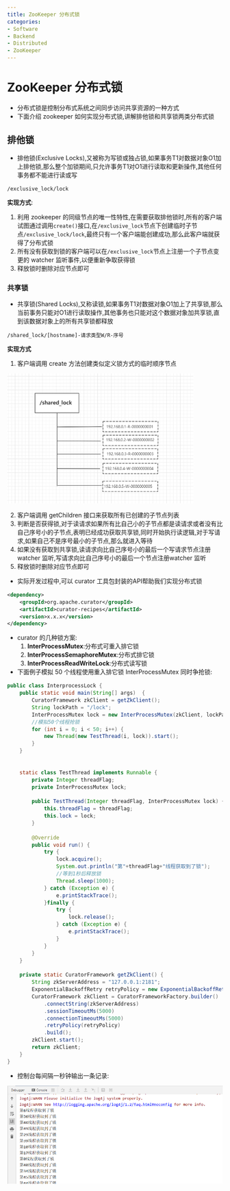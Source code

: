 ```yaml
---
title: ZooKeeper 分布式锁
categories:
- Software
- Backend
- Distributed
- ZooKeeper
---
```

# ZooKeeper 分布式锁

- 分布式锁是控制分布式系统之间同步访问共享资源的一种方式
- 下面介绍 zookeeper 如何实现分布式锁,讲解排他锁和共享锁两类分布式锁

## 排他锁

- 排他锁(Exclusive Locks),又被称为写锁或独占锁,如果事务T1对数据对象O1加上排他锁,那么整个加锁期间,只允许事务T1对O1进行读取和更新操作,其他任何事务都不能进行读或写

```
/exclusive_lock/lock
```

**实现方式**:

1. 利用 zookeeper 的同级节点的唯一性特性,在需要获取排他锁时,所有的客户端试图通过调用`create()`接口,在`/exclusive_lock`节点下创建临时子节点`/exclusive_lock/lock`,最终只有一个客户端能创建成功,那么此客户端就获得了分布式锁
2. 所有没有获取到锁的客户端可以在`/exclusive_lock`节点上注册一个子节点变更的 watcher 监听事件,以便重新争取获得锁
3. 释放锁时删除对应节点即可

### 共享锁

- 共享锁(Shared Locks),又称读锁,如果事务T1对数据对象O1加上了共享锁,那么当前事务只能对O1进行读取操作,其他事务也只能对这个数据对象加共享锁,直到该数据对象上的所有共享锁都释放

```
/shared_lock/[hostname]-请求类型W/R-序号
```

**实现方式**

1. 客户端调用 create 方法创建类似定义锁方式的临时顺序节点

<img src="https://raw.githubusercontent.com/LuShan123888/Files/main/Pictures/20210615112709.png" alt="img" style="zoom:67%;" />

2. 客户端调用 getChildren 接口来获取所有已创建的子节点列表
3. 判断是否获得锁,对于读请求如果所有比自己小的子节点都是读请求或者没有比自己序号小的子节点,表明已经成功获取共享锁,同时开始执行读逻辑,对于写请求,如果自己不是序号最小的子节点,那么就进入等待
4. 如果没有获取到共享锁,读请求向比自己序号小的最后一个写请求节点注册 watcher 监听,写请求向比自己序号小的最后一个节点注册watcher 监听
5. 释放锁时删除对应节点即可

- 实际开发过程中,可以 curator 工具包封装的API帮助我们实现分布式锁

```xml
<dependency>
    <groupId>org.apache.curator</groupId>
    <artifactId>curator-recipes</artifactId>
    <version>x.x.x</version>
</dependency>
```

- curator 的几种锁方案:
    1. **InterProcessMutex**:分布式可重入排它锁
    2. **InterProcessSemaphoreMutex**:分布式排它锁
    3. **InterProcessReadWriteLock**:分布式读写锁
- 下面例子模拟 50 个线程使用重入排它锁 InterProcessMutex 同时争抢锁:

```java
public class InterprocessLock {
    public static void main(String[] args)  {
        CuratorFramework zkClient = getZkClient();
        String lockPath = "/lock";
        InterProcessMutex lock = new InterProcessMutex(zkClient, lockPath);
        //模拟50个线程抢锁
        for (int i = 0; i < 50; i++) {
            new Thread(new TestThread(i, lock)).start();
        }
    }


    static class TestThread implements Runnable {
        private Integer threadFlag;
        private InterProcessMutex lock;

        public TestThread(Integer threadFlag, InterProcessMutex lock) {
            this.threadFlag = threadFlag;
            this.lock = lock;
        }

        @Override
        public void run() {
            try {
                lock.acquire();
                System.out.println("第"+threadFlag+"线程获取到了锁");
                //等到1秒后释放锁
                Thread.sleep(1000);
            } catch (Exception e) {
                e.printStackTrace();
            }finally {
                try {
                    lock.release();
                } catch (Exception e) {
                    e.printStackTrace();
                }
            }
        }
    }

    private static CuratorFramework getZkClient() {
        String zkServerAddress = "127.0.0.1:2181";
        ExponentialBackoffRetry retryPolicy = new ExponentialBackoffRetry(1000, 3, 5000);
        CuratorFramework zkClient = CuratorFrameworkFactory.builder()
            .connectString(zkServerAddress)
            .sessionTimeoutMs(5000)
            .connectionTimeoutMs(5000)
            .retryPolicy(retryPolicy)
            .build();
        zkClient.start();
        return zkClient;
    }
}
```

- 控制台每间隔一秒钟输出一条记录:

<img src="https://raw.githubusercontent.com/LuShan123888/Files/main/Pictures/20210615112942.png" alt="img" style="zoom: 67%;" />
